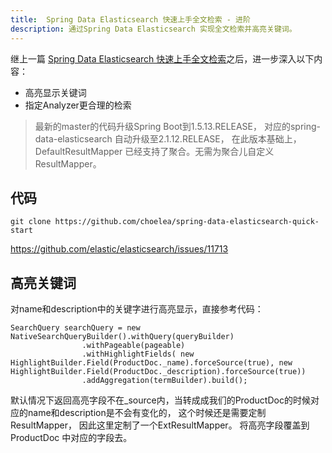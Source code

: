 ```yaml
---
title:  Spring Data Elasticsearch 快速上手全文检索 - 进阶
description: 通过Spring Data Elasticsearch 实现全文检索并高亮关键词。
---
```


继上一篇 [Spring Data Elasticsearch 快速上手全文检索](/assets/preimg/Elastic-Technologies/spring-data-elasticsearch-quick-start)之后，进一步深入以下内容：
* 高亮显示关键词
* 指定Analyzer更合理的检索

> 最新的master的代码升级Spring Boot到1.5.13.RELEASE， 对应的spring-data-elasticsearch 自动升级至2.1.12.RELEASE， 在此版本基础上，DefaultResultMapper 已经支持了聚合。无需为聚合儿自定义ResultMapper。

## 代码
```
git clone https://github.com/choelea/spring-data-elasticsearch-quick-start
```

https://github.com/elastic/elasticsearch/issues/11713

## 高亮关键词
对name和description中的关键字进行高亮显示，直接参考代码：
```
SearchQuery searchQuery = new NativeSearchQueryBuilder().withQuery(queryBuilder)
				.withPageable(pageable)
				.withHighlightFields( new HighlightBuilder.Field(ProductDoc._name).forceSource(true), new HighlightBuilder.Field(ProductDoc._description).forceSource(true))
				.addAggregation(termBuilder).build();
```
默认情况下返回高亮字段不在_source内，当转成成我们的ProductDoc的时候对应的name和description是不会有变化的， 这个时候还是需要定制ResultMapper， 因此这里定制了一个ExtResultMapper。 将高亮字段覆盖到ProductDoc 中对应的字段去。
